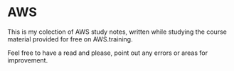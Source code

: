 # AWS

This is my colection of AWS study notes, written while studying the course material provided for free on AWS.training. 

Feel free to have a read and please, point out any errors or areas for improvement.
